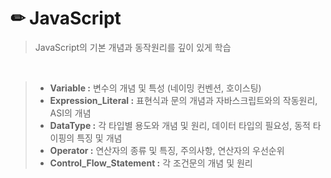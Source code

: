 # ✏ JavaScript

> JavaScript의 기본 개념과 동작원리를 깊이 있게 학습

<br>

> - **Variable :** 변수의 개념 및 특성 (네이밍 컨벤션, 호이스팅)
> - **Expression_Literal :** 표현식과 문의 개념과 자바스크립트와의 작동원리, ASI의 개념
> - **DataType :** 각 타입별 용도와 개념 및 원리, 데이터 타입의 필요성, 동적 타이핑의 특징 및 개념
> - **Operator :** 연산자의 종류 및 특징, 주의사항, 연산자의 우선순위
> - **Control_Flow_Statement :** 각 조건문의 개념 및 원리
